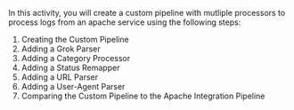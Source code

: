 In this activity, you will create a custom pipeline with mutliple processors to process logs from an apache service using the following steps:

1. Creating the Custom Pipeline
2. Adding a Grok Parser
3. Adding a Category Processor
4. Adding a Status Remapper
5. Adding a URL Parser
6. Adding a User-Agent Parser
7. Comparing the Custom Pipeline to the Apache Integration Pipeline